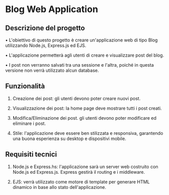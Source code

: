 # Blog Web Application

## Descrizione del progetto

• L'obiettivo di questo progetto è creare un'applicazione web di tipo Blog utilizzando Node.js, Express.js ed EJS.

• L'applicazione permetterà agli utenti di creare e visualizzare post del blog.

• I post non verranno salvati tra una sessione e l'altra, poiché in questa versione non verrà utilizzato alcun database.

##  Funzionalità

1. Creazione dei post: gli utenti devono poter creare nuovi post.
   
3. Visualizzazione dei post: la home page deve mostrare tutti i post creati.
   
5. Modifica/Eliminazione dei post. gli utenti devono poter modificare ed eliminare i post.
   
7. Stile: l'applicazione deve essere ben stilizzata e responsiva, garantendo una buona esperienza su desktop e dispositivi mobile.

## Requisiti tecnici

1. Node.js e Express.hs: l'applicazione sarà un server web costruito con Node.js ed Express.js. Express gestirà il routing e i middleware.
   
3. EJS: verrà utilizzato come motore di template per generare HTML dinamico in base allo stato dell'applicazione.
